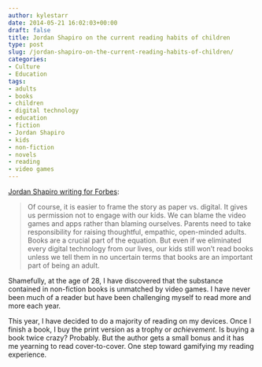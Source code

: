 ```yaml
---
author: kylestarr
date: 2014-05-21 16:02:03+00:00
draft: false
title: Jordan Shapiro on the current reading habits of children
type: post
slug: /jordan-shapiro-on-the-current-reading-habits-of-children/
categories:
- Culture
- Education
tags:
- adults
- books
- children
- digital technology
- education
- fiction
- Jordan Shapiro
- kids
- non-fiction
- novels
- reading
- video games
---
```


[Jordan Shapiro writing for Forbes](http://www.forbes.com/sites/jordanshapiro/2014/05/13/kids-dont-read-books-because-parents-dont-read-books/):

> Of course, it is easier to frame the story as paper vs. digital. It gives us permission not to engage with our kids. We can blame the video games and apps rather than blaming ourselves. Parents need to take responsibility for raising thoughtful, empathic, open-minded adults. Books are a crucial part of the equation. But even if we eliminated every digital technology from our lives, our kids still won’t read books unless we tell them in no uncertain terms that books are an important part of being an adult.

Shamefully, at the age of 28, I have discovered that the substance contained in non-fiction books is unmatched by video games. I have never been much of a reader but have been challenging myself to read more and more each year.

This year, I have decided to do a majority of reading on my devices. Once I finish a book, I buy the print version as a trophy or _achievement_. Is buying a book twice crazy? Probably. But the author gets a small bonus and it has me yearning to read cover-to-cover. One step toward gamifying my reading experience.
